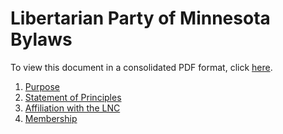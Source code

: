 # Libertarian Party of Minnesota Bylaws
To view this document in a consolidated PDF format, click [here](https://www.lpmn.org/wp-content/uploads/2023/08/LPMN-Bylaws-2023.pdf).

1. [Purpose](docs/1_purpose.md)
2. [Statement of Principles](docs/2_statement_of_principles.md)
3. [Affiliation with the LNC](docs/3_affiliation_with_lnc.md)
4. [Membership](docs/membership.md)
